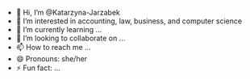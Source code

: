 - 👋 Hi, I’m @Katarzyna-Jarzabek
- 👀 I’m interested in accounting, law, business, and computer science
- 🌱 I’m currently learning ...
- 💞️ I’m looking to collaborate on ...
- 📫 How to reach me ...
- 😄 Pronouns: she/her
- ⚡ Fun fact: ...

<!---
Katarzyna-Jarzabek/Katarzyna-Jarzabek is a ✨ special ✨ repository because its `README.md` (this file) appears on your GitHub profile.
You can click the Preview link to take a look at your changes.
--->
